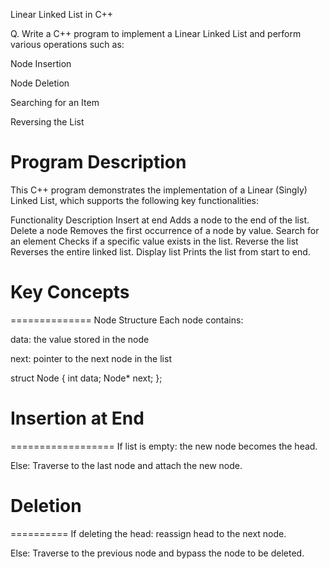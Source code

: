 Linear Linked List in C++

Q. Write a C++ program to implement a Linear Linked List and perform various operations such as:

Node Insertion

Node Deletion

Searching for an Item

Reversing the List



Program Description
===================
This C++ program demonstrates the implementation of a Linear (Singly) Linked List, which supports the following key functionalities:

Functionality	Description
Insert at end	Adds a node to the end of the list.
Delete a node	Removes the first occurrence of a node by value.
Search for an element	Checks if a specific value exists in the list.
Reverse the list	Reverses the entire linked list.
Display list	Prints the list from start to end.



# Key Concepts
==============
Node Structure
Each node contains:

data: the value stored in the node

next: pointer to the next node in the list

struct Node {
    int data;
    Node* next;
};



# Insertion at End
==================
If list is empty: the new node becomes the head.

Else: Traverse to the last node and attach the new node.



# Deletion
==========
If deleting the head: reassign head to the next node.

Else: Traverse to the previous node and bypass the node to be deleted.
